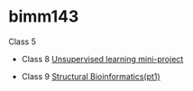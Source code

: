 # bimm143
Class 5



- Class 8 [Unsupervised learning mini-project]()

- Class 9 [Structural Bioinformatics(pt1)]()

